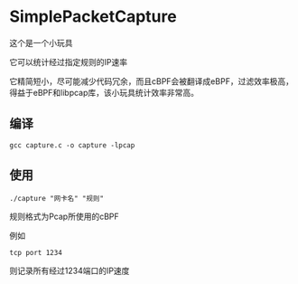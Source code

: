 # SimplePacketCapture

这个是一个小玩具

它可以统计经过指定规则的IP速率

它精简短小，尽可能减少代码冗余，而且cBPF会被翻译成eBPF，过滤效率极高，得益于eBPF和libpcap库，该小玩具统计效率非常高。

## 编译

`gcc capture.c -o capture -lpcap`

## 使用

`./capture "网卡名" "规则"`

规则格式为Pcap所使用的cBPF

例如

`tcp port 1234`

则记录所有经过1234端口的IP速度
